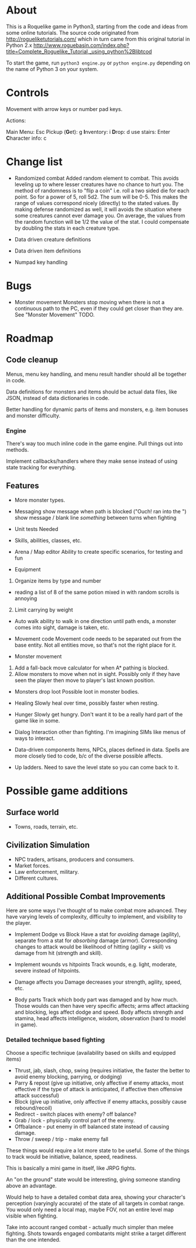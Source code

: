 # About

This is a Roquelike game in Python3, starting from the code and ideas from some online tutorials.
The source code originated from http://rogueliketutorials.com/ which in turn came from this original tutorial in Python 2.x http://www.roguebasin.com/index.php?title=Complete_Roguelike_Tutorial,_using_python%2Blibtcod

To start the game, run `python3 engine.py` or `python engine.py` depending on the name of Python 3 on your system.

# Controls

Movement with arrow keys or number pad keys.

Actions:

Main Menu:        Esc
Pickup (**G**et): g
**I**nventory:    i
**D**rop:         d
use stairs:       Enter
**C**haracter info: c

# Change list

* Randomized combat
Added random element to combat.  This avoids leveling up to where lesser creatures have no chance to hurt you.  The method of randomness is to "flip a coin" i.e. roll a two sided die for each point.  So for a power of 5, roll 5d2.  The sum will be 0-5.  This makes the range of values correspond nicely (directly) to the stated values.
By making defense randomized as well, it will avoids the situation where some creatures cannot ever damage you.  On average, the values from the random function will be 1/2 the value of the stat.  I could compensate by doubling the stats in each creature type.

* Data driven creature definitions
* Data driven item definitions
* Numpad key handling

# Bugs

* Monster movement
Monsters stop moving when there is not a continuous path to the PC, even if they
could get closer than they are.  See "Monster Movement" TODO.


# Roadmap

## Code cleanup

Menus, menu key handling, and menu result handler should all be together in code.

Data definitions for monsters and items should be actual data files, like JSON,
instead of data dictionaries in code.

Better handling for dynamic parts of items and monsters, e.g. item bonuses and monster difficulty.

### Engine

There's way too much inline code in the game engine.  Pull things out into methods.

Implement callbacks/handlers where they make sense instead of using state tracking for everything.


## Features

* More monster types.

* Messaging
show message when path is blocked ("Ouch! ran into the <thing>")
show message / blank line _something_ between turns when fighting

* Unit tests
Needed

* Skills, abilities, classes, etc.

* Arena / Map editor
Ability to create specific scenarios, for testing and fun

* Equipment
1) Organize items by type and number
  * reading a list of 8 of the same potion mixed in with random scrolls is annoying
2) Limit carrying by weight

* Auto walk
ability to walk in one direction until path ends, a monster comes into sight, damage is taken, etc.

* Movement code
Movement code needs to be separated out from the base entity.  Not all entities
move, so that's not the right place for it.

* Monster movement
1) Add a fall-back move calculator for when A* pathing is blocked.
2) Allow monsters to move when not in sight.
   Possibly only if they have seen the player then move to player's last known position.

* Monsters drop loot
Possible loot in monster bodies.

* Healing
Slowly heal over time, possibly faster when resting.

* Hunger
Slowly get hungry.  Don't want it to be a really hard part of the game like in some.

* Dialog
Interaction other than fighting.  I'm imagining SIMs like menus of ways to interact.

* Data-driven components
Items, NPCs, places defined in data.
Spells are more closely tied to code, b/c of the diverse possible affects.

* Up ladders.  Need to save the level state so you can come back to it.

# Possible game additions

## Surface world

* Towns, roads, terrain, etc.

## Civilization Simulation

* NPC traders, artisans, producers and consumers.
* Market forces.
* Law enforcement, military.
* Different cultures.

## Additional Possible Combat Improvements

Here are some ways I've thought of to make combat more advanced.  They have varying levels of complexity, difficulty to implement, and visibility to the player.

* Implement Dodge vs Block
Have a stat for _avoiding_ damage (agility), separate from a stat for _absorbing_ damage (armor).  Corresponding changes to attack would be likelihood of hitting (agility + skill) vs damage from hit (strength and skill).

* Implement wounds vs hitpoints
Track wounds, e.g. light, moderate, severe instead of hitpoints.

* Damage affects you
Damage decreases your strength, agility, speed, etc.

* Body parts
Track which body part was damaged and by how much.  Those woulds can then have very specific affects; arms affect attacking and blocking, legs affect dodge and speed.  Body affects strength and stamina, head affects intelligence, wisdom, observation (hard to model in game).

### Detailed technique based fighting

Choose a specific technique (availability based on skills and equipped items)
* Thrust, jab, slash, chop, swing (requires initiative, the faster the better to avoid enemy blocking, parrying, or dodging)
* Parry & repost (give up initiative, only affective if enemy attacks, most effective if the type of attack is anticipated, if affective then offensive attack successful)
* Block (give up initiative, only affective if enemy attacks, possibly cause rebound/recoil)
* Redirect - switch places with enemy? off balance?
* Grab / lock - physically control part of the enemy.
* Offbalance - put enemy in off balanced state instead of causing damage.
* Throw / sweep / trip - make enemy fall

These things would require a lot more state to be useful.  Some of the things to track would be initiative, balance, speed, readiness.

This is basically a mini game in itself, like JRPG fights.

An "on the ground" state would be interesting, giving someone standing above an advantage.

Would help to have a detailed combat data area, showing your character's perception (varyingly accurate) of the state of all targets in combat range.  You would only need a local map, maybe FOV, not an entire level map visible when fighting.

Take into account ranged combat - actually much simpler than melee fighting.  Shots towards engaged combatants might strike a target different than the one intended.
